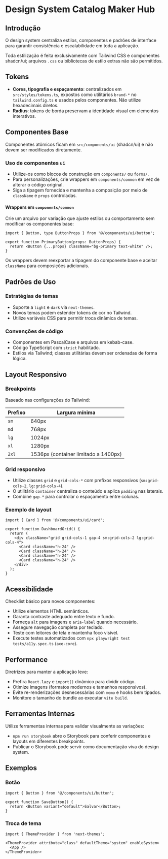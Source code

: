 # Design System Catalog Maker Hub

## Introdução
O design system centraliza estilos, componentes e padrões de interface para garantir consistência e escalabilidade em toda a aplicação.

Toda estilização é feita exclusivamente com Tailwind CSS e componentes shadcn/ui; arquivos `.css` ou bibliotecas de estilo extras não são permitidos.

## Tokens
- **Cores, tipografia e espaçamento**: centralizados em `src/styles/tokens.ts`, expostos como utilitários `brand-*` no `tailwind.config.ts` e usados pelos componentes. Não utilize hexadecimais diretos.
- **Radius**: tokens de borda preservam a identidade visual em elementos interativos.

## Componentes Base
Componentes atômicos ficam em `src/components/ui` (shadcn/ui) e não devem ser modificados diretamente.

### Uso de componentes `ui`
- Utilize-os como blocos de construção em `components/` ou `forms/`.
- Para personalizações, crie wrappers em `components/common` em vez de alterar o código original.
- Siga a tipagem fornecida e mantenha a composição por meio de `className` e `props` controladas.

#### Wrappers em `components/common`
Crie um arquivo por variação que ajuste estilos ou comportamento sem modificar os componentes base:

```tsx
import { Button, type ButtonProps } from '@/components/ui/button';

export function PrimaryButton(props: ButtonProps) {
  return <Button {...props} className="bg-primary text-white" />;
}
```

Os wrappers devem reexportar a tipagem do componente base e aceitar `className` para composições adicionais.

## Padrões de Uso
### Estratégias de temas
- Suporte a `light` e `dark` via `next-themes`.
- Novos temas podem estender tokens de cor no Tailwind.
- Utilize variáveis CSS para permitir troca dinâmica de temas.

### Convenções de código
- Componentes em PascalCase e arquivos em kebab-case.
- Código TypeScript com `strict` habilitado.
- Estilos via Tailwind; classes utilitárias devem ser ordenadas de forma lógica.

## Layout Responsivo

### Breakpoints
Baseado nas configurações do Tailwind:

| Prefixo | Largura mínima |
| ------- | -------------- |
| `sm`    | 640px          |
| `md`    | 768px          |
| `lg`    | 1024px         |
| `xl`    | 1280px         |
| `2xl`   | 1536px (container limitado a 1400px) |

### Grid responsivo
- Utilize classes `grid` e `grid-cols-*` com prefixos responsivos (`sm:grid-cols-2`, `lg:grid-cols-4`).
- O utilitário `container` centraliza o conteúdo e aplica `padding` nas laterais.
- Combine `gap-*` para controlar o espaçamento entre colunas.

### Exemplo de layout
```tsx
import { Card } from '@/components/ui/card';

export function DashboardGrid() {
  return (
    <div className="grid grid-cols-1 gap-4 sm:grid-cols-2 lg:grid-cols-4">
      <Card className="h-24" />
      <Card className="h-24" />
      <Card className="h-24" />
      <Card className="h-24" />
    </div>
  );
}
```

## Acessibilidade

Checklist básico para novos componentes:
- Utilize elementos HTML semânticos.
- Garanta contraste adequado entre texto e fundo.
- Forneça `alt` para imagens e `aria-label` quando necessário.
- Assegure navegação completa por teclado.
- Teste com leitores de tela e mantenha foco visível.
- Execute testes automatizados com `npx playwright test tests/a11y.spec.ts` (`axe-core`).

## Performance

Diretrizes para manter a aplicação leve:
- Prefira `React.lazy` e `import()` dinâmico para dividir código.
- Otimize imagens (formatos modernos e tamanhos responsivos).
- Evite re-renderizações desnecessárias com `memo` e hooks bem tipados.
- Monitore o tamanho do bundle ao executar `vite build`.

## Ferramentas Internas
Utilize ferramentas internas para validar visualmente as variações:
- `npm run storybook` abre o Storybook para conferir componentes e layouts em diferentes breakpoints.
- Publicar o Storybook pode servir como documentação viva do design system.

## Exemplos
### Botão
```tsx
import { Button } from '@/components/ui/button';

export function SaveButton() {
  return <Button variant="default">Salvar</Button>;
}
```

### Troca de tema
```tsx
import { ThemeProvider } from 'next-themes';

<ThemeProvider attribute="class" defaultTheme="system" enableSystem>
  <App />
</ThemeProvider>
```

